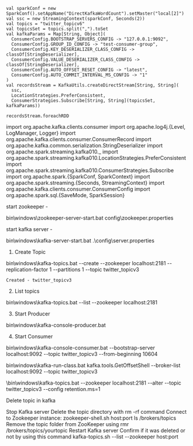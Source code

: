     val sparkConf = new SparkConf().setAppName("DirectKafkaWordCount").setMaster("local[2]")
    val ssc = new StreamingContext(sparkConf, Seconds(2))
    val topics = "twitter_topicv6"
    val topicsSet = topics.split(",").toSet
    val kafkaParams = Map[String, Object](
      ConsumerConfig.BOOTSTRAP_SERVERS_CONFIG -> "127.0.0.1:9092",
      ConsumerConfig.GROUP_ID_CONFIG -> "test-consumer-group",
      ConsumerConfig.KEY_DESERIALIZER_CLASS_CONFIG -> classOf[StringDeserializer],
      ConsumerConfig.VALUE_DESERIALIZER_CLASS_CONFIG -> classOf[StringDeserializer],
      ConsumerConfig.AUTO_OFFSET_RESET_CONFIG -> "latest",
      ConsumerConfig.AUTO_COMMIT_INTERVAL_MS_CONFIG -> "1"
    )
    val recordsStream = KafkaUtils.createDirectStream[String, String](
      ssc,
      LocationStrategies.PreferConsistent,
      ConsumerStrategies.Subscribe[String, String](topicsSet, kafkaParams))

    recordsStream.foreachRDD



import org.apache.kafka.clients.consumer
import org.apache.log4j.{Level, LogManager, Logger}
import org.apache.kafka.clients.consumer.ConsumerRecord
import org.apache.kafka.common.serialization.StringDeserializer
import org.apache.spark.streaming.kafka010._
import org.apache.spark.streaming.kafka010.LocationStrategies.PreferConsistent
import org.apache.spark.streaming.kafka010.ConsumerStrategies.Subscribe
import org.apache.spark.{SparkConf, SparkContext}
import org.apache.spark.streaming.{Seconds, StreamingContext}
import org.apache.kafka.clients.consumer.ConsumerConfig
import org.apache.spark.sql.{SaveMode, SparkSession}



start zookeeper - 

bin\windows\zookeeper-server-start.bat config\zookeeper.properties

start kafka server - 

bin\windows\kafka-server-start.bat .\config\server.properties

1. Create Topic 

bin\windows\kafka-topics.bat --create --zookeeper localhost:2181 --replication-factor 1 --partitions 1 --topic twitter_topicv3

	Created - twitter_topicv3

2. List topics 

bin\windows\kafka-topics.bat --list --zookeeper localhost:2181

3. Start Producer 

bin\windows\kafka-console-producer.bat 

4. Start Consumer 

bin\windows\kafka-console-consumer.bat 	--bootstrap-server localhost:9092 --topic twitter_topicv3 --from-beginning
10604

  


bin\windows\kafka-run-class.bat kafka.tools.GetOffsetShell --broker-list localhost:9092 --topic twitter_topicv3

\bin\windows\kafka-topics.bat --zookeeper localhost:2181 --alter --topic twitter_topicv3 --config retention.ms=1

Delete topic in kafka 

Stop Kafka server
Delete the topic directory with rm -rf command
Connect to Zookeeper instance: zookeeper-shell.sh host:port
ls /brokers/topics
Remove the topic folder from ZooKeeper using rmr /brokers/topics/yourtopic
Restart Kafka server
Confirm if it was deleted or not by using this command kafka-topics.sh --list --zookeeper host:port
